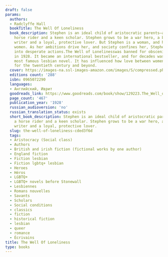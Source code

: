 ```yaml
---
draft: false
params:
  authors:
  - Radclyffe Hall
  bookTitle: The Well Of Loneliness
  book_description: Stephen is an ideal child of aristocratic parents—a fencer, a
    horse rider and a keen scholar. Stephen grows to be a war hero, a bestselling
    writer and a loyal, protective lover. But Stephen is a woman, and her lovers are
    women. As her ambitions drive her, and society confines her, Stephen is forced
    into desperate actions.The Well of Lonelinesswas banned for obscenity when published
    in 1928. It became an international bestseller, and for decades was the single
    most famous lesbian novel. It has influenced how love between women is understood,
    for the twentieth century and beyond.
  cover: https://images-na.ssl-images-amazon.com/images/S/compressed.photo.goodreads.com/books/1415588651i/129223.jpg
  editions count: '288'
  isbn: 0965072290
  languages:
  - Английский, Иврит
  goodreads_link: https://www.goodreads.com/book/show/129223.The_Well_of_Loneliness
  page_count: '467'
  publication_year: '1928'
  russian_audioversion: 'no'
  russian_translation_status: exists
  short_book_description: Stephen is an ideal child of aristocratic parents—a fencer,
    a horse rider and a keen scholar. Stephen grows to be a war hero, a bestselling
    writer and a loyal, protective lover.
  slug: the-well-of-loneliness-cded3f6d
  tags:
  - Aristocracy (Social class)
  - Authors
  - British and irish fiction (fictional works by one author)
  - England fiction
  - Fiction lesbian
  - Fiction lgbtq+ lesbian
  - Heroes
  - Héros
  - LGBTQ+
  - LGBTQ+ novels before Stonewall
  - Lesbiennes
  - Romans nouvelles
  - Savants
  - Scholars
  - Social conditions
  - classics
  - fiction
  - historical fiction
  - lesbian
  - queer
  - romance
  - Écrivains
title: The Well Of Loneliness
type: books
---
```

